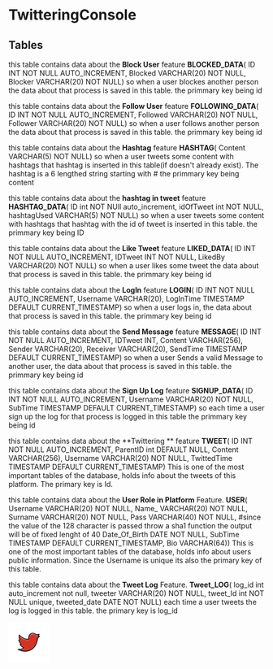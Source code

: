 
# TwitteringConsole  




## Tables


this table contains data about the **Block User** feature
**BLOCKED_DATA**( ID INT NOT NULL AUTO_INCREMENT,
Blocked VARCHAR(20) NOT NULL,
Blocker VARCHAR(20) NOT NULL)
so when a user blockes another person the data about that process is saved in this table.
the primmary key being id

this table contains data about the **Follow User** feature
**FOLLOWING_DATA**(
ID INT NOT NULL AUTO_INCREMENT,
Followed VARCHAR(20) NOT NULL,
Follower VARCHAR(20) NOT NULL)
so when a user follows another person the data about that process is saved in this table.
the primmary key being id

this table contains data about the **Hashtag** feature
**HASHTAG**(
Content VARCHAR(5) NOT NULL)
so when a user tweets some content with hashtags that hashtag is inserted in this table(if doesn't already exist). The hashtag is a 6 lengthed string starting with #
the primmary key being content


this table contains data about the **hashtag in tweet** feature
 **HASHTAG_DATA**(
ID int NOT NUll auto_increment,
idOfTweet int NOT NULL,
hashtagUsed VARCHAR(5) NOT NULL)
so when a user tweets some content with hashtags that hashtag with the id of tweet is inserted in this table.
the primmary key being ID

this table contains data about the **Like Tweet** feature
**LIKED_DATA**(
ID INT NOT NULL AUTO_INCREMENT,
IDTweet INT NOT NULL,
LikedBy VARCHAR(20) NOT NULL)
so when a user likes some tweet the data about that process is saved in this table.
the primmary key being id

this table contains data about the **LogIn** feature
**LOGIN**(
ID INT NOT NULL AUTO_INCREMENT,
Username VARCHAR(20),
LogInTime TIMESTAMP DEFAULT CURRENT_TIMESTAMP)
so when a user logs in, the data about that process is saved in this table.
the primmary key being id

this table contains data about the **Send Message** feature
**MESSAGE**(
ID INT NOT NULL AUTO_INCREMENT,
IDTweet INT,
Content VARCHAR(256),
Sender VARCHAR(20),
Receiver VARCHAR(20),
SendTime TIMESTAMP DEFAULT CURRENT_TIMESTAMP)
so when a user Sends a valid Message to another user, the data about that process is saved in this table.
the primmary key being id

this table contains data about the **Sign Up Log** feature
**SIGNUP_DATA**(
ID INT NOT NULL AUTO_INCREMENT,
Username VARCHAR(20) NOT NULL,
SubTime TIMESTAMP DEFAULT CURRENT_TIMESTAMP)
so each time a user sign up the log for that process is logged in this table
the primmary key being id

this table contains data about the **Twittering ** feature
**TWEET**(
ID INT NOT NULL AUTO_INCREMENT,
ParentID int DEFAULT NULL,
Content VARCHAR(256),
Username VARCHAR(20) NOT NULL,
TwittedTime TIMESTAMP DEFAULT CURRENT_TIMESTAMP)
This is one of the most important tables of the database, holds info about the tweets of this platform. The primary key is Id. 

this table contains data about the **User Role in Platform** Feature.
**USER**(
Username VARCHAR(20) NOT NULL,
Name_ VARCHAR(20) NOT NULL,
Surname VARCHAR(20) NOT NULL,
Pass VARCHAR(40) NOT NULL, #since the value of the 128 character is passed throw a sha1 function the output will be of fixed lenght of 40
Date_Of_Birth DATE NOT NULL,
SubTime TIMESTAMP DEFAULT CURRENT_TIMESTAMP,
Bio VARCHAR(64))
This is one of the most important tables of the database, holds info about users public information. Since the Username is unique its also the primary key of this table. 

this table contains data about the **Tweet Log** Feature.
**Tweet_LOG**(
log_id int auto_increment not null,
tweeter VARCHAR(20) NOT NULL,
tweet_Id int NOT NULL unique,
tweeted_date DATE NOT NULL)
each time a user tweets the log is logged in this table.
the primary key is log_id








[1]: https://github.com/neginkheirmand
[![github](https://github.com/neginkheirmand/DatabaseProjects/blob/master/2_Canary%20Project/doc/red%20twittering%20bird%20icon.png?raw=true)][1]

